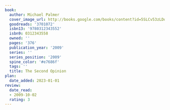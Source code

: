 ```yaml
---
book:
  author: Michael Palmer
  cover_image_url: http://books.google.com/books/content?id=5SLCv53zLDoC&printsec=frontcover&img=1&zoom=1&edge=curl&source=gbs_api
  goodreads: '3701072'
  isbn13: '9780312343552'
  isbn9: 0312343558
  owned: ''
  pages: '376'
  publication_year: '2009'
  series: ''
  series_position: '2009'
  spine_color: '#e7686f'
  tags: ''
  title: The Second Opinion
plan:
  date_added: 2023-01-01
review:
  date_read:
  - 2009-10-02
  rating: 3
---
```

